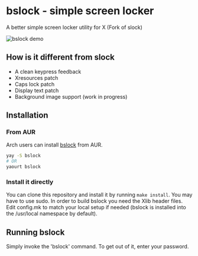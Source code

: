 # bslock - simple screen locker
A better simple screen locker utility for X (Fork of slock)

![bslock demo](./media/demo.gif)

## How is it different from slock
* A clean keypress feedback
* Xresources patch
* Caps lock patch
* Display text patch
* Background image support (work in progress)


## Installation

### From AUR
Arch users can install [bslock](https://aur.archlinux.org/packages/bslock/) from AUR.
```bash
yay -S bslock
# OR
yaourt bslock
```

### Install it directly
You can clone this repository and install it by running `make install`. You may have to use sudo.
In order to build bslock you need the Xlib header files.
Edit config.mk to match your local setup if needed (bslock is installed into the /usr/local namespace by default).


## Running bslock
Simply invoke the 'bslock' command. To get out of it, enter your password.

